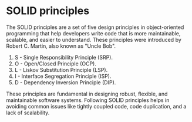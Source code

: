 # SOLID principles

The SOLID principles are a set of five design principles in object-oriented programming that help developers write code that is more maintainable, scalable, and easier to understand. These principles were introduced by Robert C. Martin, also known as "Uncle Bob".

1. S - Single Responsibility Principle (SRP).
2. O - Open/Closed Principle (OCP).
3. L - Liskov Substitution Principle (LSP).
4. I - Interface Segregation Principle (ISP).
5. D - Dependency Inversion Principle (DIP).

These principles are fundamental in designing robust, flexible, and maintainable software systems. Following SOLID principles helps in avoiding common issues like tightly coupled code, code duplication, and a lack of scalability.
